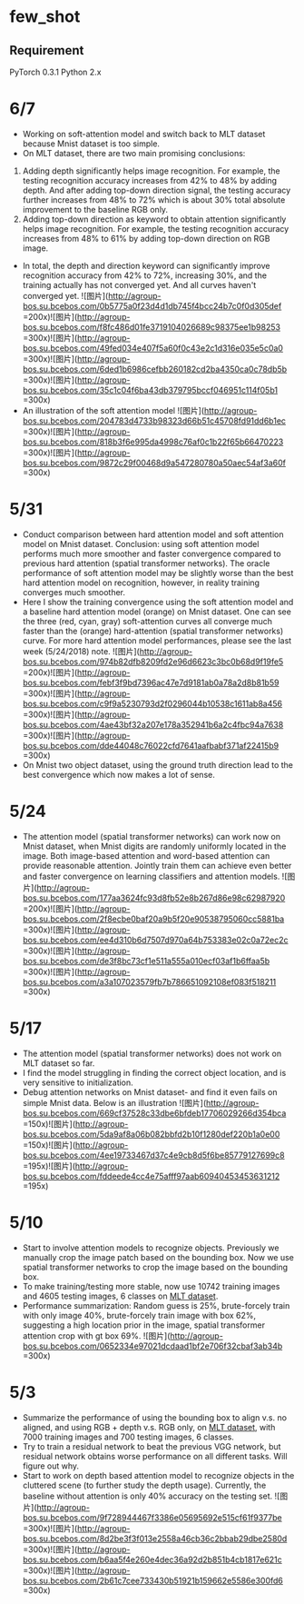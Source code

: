 # few_shot

## Requirement
PyTorch 0.3.1
Python 2.x

# 6/7
- Working on soft-attention model and switch back to MLT dataset because Mnist dataset is too simple.
- On MLT dataset, there are two main promising conclusions: 
1. Adding depth significantly helps image recognition. For example, the testing recognition accuracy increases from 42% to 48% by adding depth. And after adding top-down direction signal, the testing accuracy further increases from 48% to 72% which is about 30% total absolute improvement to the baseline RGB only.
2. Adding top-down direction as keyword to obtain attention significantly helps image recognition. For example, the testing recognition accuracy increases from 48% to 61% by adding top-down direction on RGB image.
- In total, the depth and direction keyword can significantly improve recognition accuracy from 42% to 72%, increasing 30%, and the training actually has not converged yet. And all curves haven't converged yet.
![图片](http://agroup-bos.su.bcebos.com/0b5775a0f23d4d1db745f4bcc24b7c0f0d305def =200x)![图片](http://agroup-bos.su.bcebos.com/f8fc486d01fe3719104026689c98375ee1b98253 =300x)![图片](http://agroup-bos.su.bcebos.com/49fed034e407f5a60f0c43e2c1d316e035e5c0a0 =300x)![图片](http://agroup-bos.su.bcebos.com/6ded1b6986cefbb260182cd2ba4350ca0c78db5b =300x)![图片](http://agroup-bos.su.bcebos.com/35c1c04f6ba43db379795bccf046951c114f05b1 =300x)
- An illustration of the soft attention model
![图片](http://agroup-bos.su.bcebos.com/204783d4733b98323d66b51c45708fd91dd6b1ec =300x)![图片](http://agroup-bos.su.bcebos.com/818b3f6e995da4998c76af0c1b22f65b66470223 =300x)![图片](http://agroup-bos.su.bcebos.com/9872c29f00468d9a547280780a50aec54af3a60f =300x)

# 5/31

- Conduct comparison between hard attention model and soft attention model on Mnist dataset. Conclusion: using soft attention model performs much more smoother and faster convergence compared to previous hard attention (spatial transformer networks). The oracle performance of soft attention model may be slightly worse than the best hard attention model on recognition, however, in reality training converges much smoother.
- Here I show the training convergence using the soft attention model and a baseline hard attention model (orange) on Mnist dataset. One can see the three (red, cyan, gray) soft-attention curves all converge much faster than the (orange) hard-attention (spatial transformer networks) curve. For more hard attention model performances, please see the last week (5/24/2018) note.
![图片](http://agroup-bos.su.bcebos.com/974b82dfb8209fd2e96d6623c3bc0b68d9f19fe5 =200x)![图片](http://agroup-bos.su.bcebos.com/febf3f9bd7396ac47e7d9181ab0a78a2d8b81b59 =300x)![图片](http://agroup-bos.su.bcebos.com/c9f9a5230793d2f0296044b10538c1611ab8a456 =300x)![图片](http://agroup-bos.su.bcebos.com/4ae43bf32a207e178a352941b6a2c4fbc94a7638 =300x)![图片](http://agroup-bos.su.bcebos.com/dde44048c76022cfd7641aafbabf371af22415b9 =300x)
- On Mnist two object dataset, using the ground truth direction lead to the best convergence which now makes a lot of sense.

# 5/24

- The attention model (spatial transformer networks) can work now on Mnist dataset, when Mnist digits are randomly uniformly located in the image. Both image-based attention and word-based attention can provide reasonable attention. Jointly train them can achieve even better and faster convergence on learning classifiers and attention models.
![图片](http://agroup-bos.su.bcebos.com/177aa3624fc93d8fb52e8b267d86e98c62987920 =200x)![图片](http://agroup-bos.su.bcebos.com/2f8ecbe0baf20a9b5f20e90538795060cc5881ba =300x)![图片](http://agroup-bos.su.bcebos.com/ee4d310b6d7507d970a64b753383e02c0a72ec2c =300x)![图片](http://agroup-bos.su.bcebos.com/de3f8bc73cf1e511a555a010ecf03af1b6ffaa5b =300x)![图片](http://agroup-bos.su.bcebos.com/a3a107023579fb7b786651092108ef083f518211 =300x)

# 5/17

- The attention model (spatial transformer networks) does not work on MLT dataset so far. 
- I find the model struggling in finding the correct object location, and is very sensitive to initialization.
- Debug attention networks on Mnist dataset-
 and find it even fails on simple Mnist data. Below is an illustration
![图片](http://agroup-bos.su.bcebos.com/669cf37528c33dbe6bfdeb17706029266d354bca =150x)![图片](http://agroup-bos.su.bcebos.com/5da9af8a06b082bbfd2b10f1280def220b1a0e00 =150x)![图片](http://agroup-bos.su.bcebos.com/4ee19733467d37c4e9cb8d5f6be85779127699c8 =195x)![图片](http://agroup-bos.su.bcebos.com/fddeede4cc4e75afff97aab60940453453631212 =195x)

# 5/10
- Start to involve attention models to recognize objects. Previously we manually crop the image patch based on the bounding box. Now we use spatial transformer networks to crop the image based on the bounding box.
- To make training/testing more stable, now use 10742 training images and 4605 testing images, 6 classes on [MLT dataset](http://robots.princeton.edu/projects/2016/PBRS/).
- Performance summarization: Random guess is 25%, brute-forcely train with only image 40%, brute-forcely train image with box 62%, suggesting a high location prior in the image, spatial transformer attention crop with gt box 69%.
![图片](http://agroup-bos.su.bcebos.com/0652334e97021dcdaad1bf2e706f32cbaf3ab34b =300x)


# 5/3

- Summarize the performance of using the bounding box to align v.s. no aligned, and using RGB + depth v.s. RGB only, on [MLT dataset](http://robots.princeton.edu/projects/2016/PBRS/), with 7000 training images and 700 testing images, 6 classes. 
- Try to train a residual network to beat the previous VGG network, but residual network obtains worse performance on all different tasks. Will figure out why.
- Start to work on depth based attention model to recognize objects in the cluttered scene (to further study the depth usage). Currently, the baseline without attention is only 40% accuracy on the testing set.
![图片](http://agroup-bos.su.bcebos.com/9f728944467f3386e05695692e515cf61f9377be =300x)![图片](http://agroup-bos.su.bcebos.com/8d2be3f3f013e2558a46cb36c2bbab29dbe2580d =300x)![图片](http://agroup-bos.su.bcebos.com/b6aa5f4e260e4dec36a92d2b851b4cb1817e621c =300x)![图片](http://agroup-bos.su.bcebos.com/2b61c7cee733430b51921b159662e5586e300fd6 =300x)
